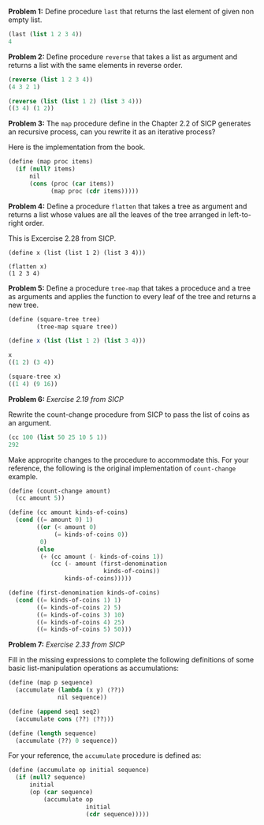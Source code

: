**Problem 1:** Define procedure `last` that returns the last element of given non empty list.

```scheme
(last (list 1 2 3 4))
4
```

**Problem 2:** Define procedure `reverse` that takes a list as argument and returns a list with the same elements in reverse order.

```scheme
(reverse (list 1 2 3 4))
(4 3 2 1)

(reverse (list (list 1 2) (list 3 4)))
((3 4) (1 2))
```

**Problem 3:** The `map` procedure define in the Chapter 2.2 of SICP generates an recursive process, can you rewrite it as an iterative process?

Here is the implementation from the book.

```scheme
(define (map proc items)
  (if (null? items)
      nil
      (cons (proc (car items))
            (map proc (cdr items)))))
```

**Problem 4:** Define a procedure `flatten` that takes a tree as argument and returns a list whose values are all the leaves of the tree arranged in left-to-right order.

This is Excercise 2.28 from SICP.

```
(define x (list (list 1 2) (list 3 4)))

(flatten x)
(1 2 3 4)
```

**Problem 5:** Define a procedure `tree-map` that takes a proceduce and a tree as arguments and applies the function to every leaf of the tree and returns a new tree.

```scheme
(define (square-tree tree)
        (tree-map square tree))

(define x (list (list 1 2) (list 3 4)))

x
((1 2) (3 4))

(square-tree x)
((1 4) (9 16))
```

**Problem 6:** _Exercise 2.19 from SICP_

Rewrite the count-change procedure from SICP to pass the list of coins as an argument.

```scheme
(cc 100 (list 50 25 10 5 1))
292
```

Make approprite changes to the procedure to accommodate this. For your reference, the following is the original implementation of `count-change` example.

```scheme
(define (count-change amount)
  (cc amount 5))

(define (cc amount kinds-of-coins)
  (cond ((= amount 0) 1)
        ((or (< amount 0)
             (= kinds-of-coins 0))
         0)
        (else
         (+ (cc amount (- kinds-of-coins 1))
            (cc (- amount (first-denomination
                           kinds-of-coins))
                kinds-of-coins)))))

(define (first-denomination kinds-of-coins)
  (cond ((= kinds-of-coins 1) 1)
        ((= kinds-of-coins 2) 5)
        ((= kinds-of-coins 3) 10)
        ((= kinds-of-coins 4) 25)
        ((= kinds-of-coins 5) 50)))
```

**Problem 7:** _Exercise 2.33 from SICP_

Fill in the missing expressions to complete the following definitions of some basic list-manipulation operations as accumulations:

```scheme
(define (map p sequence)
  (accumulate (lambda (x y) ⟨??⟩)
              nil sequence))

(define (append seq1 seq2)
  (accumulate cons ⟨??⟩ ⟨??⟩))

(define (length sequence)
  (accumulate ⟨??⟩ 0 sequence))
```

For your reference, the `accumulate` procedure is defined as:

```scheme
(define (accumulate op initial sequence)
  (if (null? sequence)
      initial
      (op (car sequence)
          (accumulate op
                      initial
                      (cdr sequence)))))
```